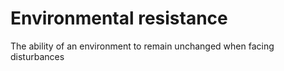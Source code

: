 # Environmental resistance

The ability of an environment to remain unchanged when facing disturbances

